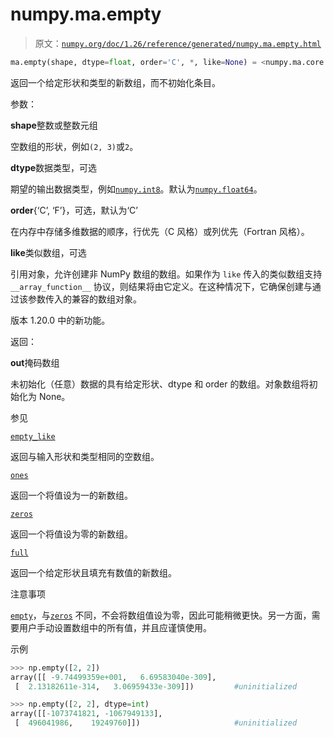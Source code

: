 # numpy.ma.empty

> 原文：[`numpy.org/doc/1.26/reference/generated/numpy.ma.empty.html`](https://numpy.org/doc/1.26/reference/generated/numpy.ma.empty.html)

```py
ma.empty(shape, dtype=float, order='C', *, like=None) = <numpy.ma.core._convert2ma object>
```

返回一个给定形状和类型的新数组，而不初始化条目。

参数：

**shape**整数或整数元组

空数组的形状，例如`(2, 3)`或`2`。

**dtype**数据类型，可选

期望的输出数据类型，例如[`numpy.int8`](https://numpy.org/doc/1.26/reference/generated/numpy.int8.html)。默认为[`numpy.float64`](https://numpy.org/doc/1.26/reference/generated/numpy.float64.html)。

**order**{‘C’, ‘F’}，可选，默认为‘C’

在内存中存储多维数据的顺序，行优先（C 风格）或列优先（Fortran 风格）。

**like**类似数组，可选

引用对象，允许创建非 NumPy 数组的数组。如果作为 `like` 传入的类似数组支持 `__array_function__` 协议，则结果将由它定义。在这种情况下，它确保创建与通过该参数传入的兼容的数组对象。

版本 1.20.0 中的新功能。

返回：

**out**掩码数组

未初始化（任意）数据的具有给定形状、dtype 和 order 的数组。对象数组将初始化为 None。

参见

[`empty_like`](https://numpy.org/doc/1.26/reference/generated/numpy.empty_like.html)

返回与输入形状和类型相同的空数组。

[`ones`](https://numpy.org/doc/1.26/reference/generated/numpy.ones.html)

返回一个将值设为一的新数组。

[`zeros`](https://numpy.org/doc/1.26/reference/generated/numpy.zeros.html)

返回一个将值设为零的新数组。

[`full`](https://numpy.org/doc/1.26/reference/generated/numpy.full.html)

返回一个给定形状且填充有数值的新数组。

注意事项

[`empty`](https://numpy.org/doc/1.26/reference/generated/numpy.ma.empty.html)，与[`zeros`](https://numpy.org/doc/1.26/reference/generated/numpy.zeros.html) 不同，不会将数组值设为零，因此可能稍微更快。另一方面，需要用户手动设置数组中的所有值，并且应谨慎使用。

示例

```py
>>> np.empty([2, 2])
array([[ -9.74499359e+001,   6.69583040e-309],
 [  2.13182611e-314,   3.06959433e-309]])         #uninitialized 
```

```py
>>> np.empty([2, 2], dtype=int)
array([[-1073741821, -1067949133],
 [  496041986,    19249760]])                     #uninitialized 
```

